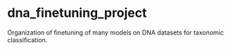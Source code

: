 # dna_finetuning_project
Organization of finetuning of many models on DNA datasets for taxonomic classification.
